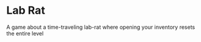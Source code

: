 # Lab Rat
A game about a time-traveling lab-rat where opening your inventory resets the entire level
